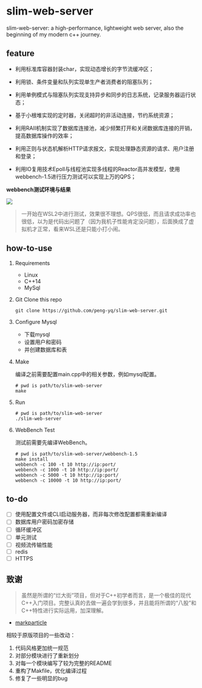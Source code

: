 # slim-web-server

slim-web-server: a high-performance, lightweight web server, also the beginning of my modern c++ journey. 

## feature

- 利用标准库容器封装char，实现动态增长的字节流缓冲区；

- 利用锁、条件变量和队列实现单生产者消费者的阻塞队列；

- 利用单例模式与阻塞队列实现支持异步和同步的日志系统，记录服务器运行状态；

- 基于小根堆实现的定时器，关闭超时的非活动连接，节约系统资源；

- 利用RAII机制实现了数据库连接池，减少频繁打开和关闭数据库连接的开销，提高数据库操作的效率；

- 利用正则与状态机解析HTTP请求报文，实现处理静态资源的请求、用户注册和登录；

- 利用IO复用技术Epoll与线程池实现多线程的Reactor高并发模型，使用webbench-1.5进行压力测试可以实现上万的QPS；

**webbench测试环境与结果**

<img src="https://cdn.jsdelivr.net/gh/peng-yq/Gallery/202405160014635.png">

> 一开始在WSL2中进行测试，效果很不理想。QPS很低，而且请求成功率也很低，以为是代码出问题了（因为我机子性能肯定没问题），后面换成了虚拟机才正常，看来WSL还是只能小打小闹。

## how-to-use

1. Requirements

     - Linux
     - C++14
     - MySql

2. Git Clone this repo

    ```shell
    git clone https://github.com/peng-yq/slim-web-server.git
    ```

2. Configure Mysql

   - 下载mysql
   - 设置用户和密码
   - 并创建数据库和表

3. Make
   
    编译之前需要配置main.cpp中的相关参数，例如mysql配置。

    ```shell
    # pwd is path/to/slim-web-server
    make
    ```
4. Run
   
    ```shell
    # pwd is path/to/slim-web-server
    ./slim-web-server
    ```
5. WebBench Test
   
   测试前需要先编译WebBench。

    ```shell
    # pwd is path/to/slim-web-server/webbench-1.5
    make install
    webbench -c 100 -t 10 http://ip:port/
    webbench -c 1000 -t 10 http://ip:port/
    webbench -c 5000 -t 10 http://ip:port/
    webbench -c 10000 -t 10 http://ip:port/
    ```

## to-do

- [ ] 使用配置文件或CLI启动服务器，而非每次修改配置都需重新编译
- [ ] 数据库用户密码加密存储
- [ ] 循环缓冲区
- [ ] 单元测试
- [ ] 视频流传输性能
- [ ] redis
- [ ] HTTPS

## 致谢

> 虽然是所谓的“烂大街”项目，但对于C++初学者而言，是一个极佳的现代C++入门项目。完整认真的去做一遍会学到很多，并且能将所谓的“八股”和C++特性进行实际运用，加深理解。

- [markparticle](https://github.com/markparticle/WebServer)

相较于原版项目的一些改动：

  1. 代码风格更加统一规范
  2. 对部分模块进行了重新划分
  3. 对每一个模块编写了较为完整的README
  4. 重构了Makfile，优化编译过程
  5. 修复了一些明显的bug